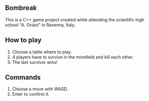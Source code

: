 ## Bombreak

This is a C++ game project created while attending the scientific high school "A. Oriani" in Ravenna, Italy.

## How to play

1) Choose a table where to play.
2) 4 players have to survive in the minefield and kill each other. 
3) The last survivor wins!

## Commands

1) Choose a move with WASD.
2) Enter to confirm it.
